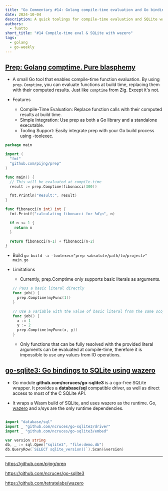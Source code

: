 ```yaml
---
title: "Go Commentary #14: Golang compile-time evaluation and Go bindings to SQLite using wazero"
date: 2024-10-04
description: A quick toolings for compile-time evaluation and SQLite wrapper with WebAssembly runtime for Go
authors:
  - fuatto
short_title: "#14 Compile-time eval & SQLite with wazero"
tags:
  - golang
  - go-weekly
---
```


## [Prep: Golang comptime. Pure blasphemy](https://github.com/pijng/prep)

- A small Go tool that enables compile-time function evaluation. By using `prep.Comptime`, you can evaluate functions at build time, replacing them with their computed results. Just like `comptime` from Zig. Except it's not.

- Features
  - Compile-Time Evaluation: Replace function calls with their computed results at build time.
  - Simple Integration: Use prep as both a Go library and a standalone executable.
  - Tooling Support: Easily integrate prep with your Go build process using -toolexec.

```go
package main

import (
  "fmt"
  "github.com/pijng/prep"
)

func main() {
  // This will be evaluated at compile-time
  result := prep.Comptime(fibonacci(300))

  fmt.Println("Result:", result)
}

func fibonacci(n int) int {
  fmt.Printf("calculating fibonacci for %d\n", n)

  if n <= 1 {
    return n
  }

  return fibonacci(n-1) + fibonacci(n-2)
}
```

- Build `go build -a -toolexec="prep <absolute/path/to/project>" main.go`

- Limitations

  - Currently, prep.Comptime only supports basic literals as arguments.

  ```go
  // Pass a basic literal directly
  func job() {
    prep.Comptime(myFunc(1))
  }

  // Use a variable with the value of basic literal from the same scope as wrapped function
  func job() {
    x := 1
    y := 2
    prep.Comptime(myFunc(x, y))
  }
  ```

  - Only functions that can be fully resolved with the provided literal arguments can be evaluated at compile-time, therefore it is impossible to use any values from IO operations.

## [go-sqlite3: Go bindings to SQLite using wazero](https://github.com/ncruces/go-sqlite3)

- Go module **github.com/ncruces/go-sqlite3** is a cgo-free SQLite wrapper. It provides a **database/sql** compatible driver, as well as direct access to most of the C SQLite API.

- It wraps a Wasm build of SQLite, and uses wazero as the runtime. Go, [wazero](https://github.com/tetratelabs/wazero) and x/sys are the only runtime dependencies.

```go

import "database/sql"
import _ "github.com/ncruces/go-sqlite3/driver"
import _ "github.com/ncruces/go-sqlite3/embed"

var version string
db, _ := sql.Open("sqlite3", "file:demo.db")
db.QueryRow(`SELECT sqlite_version()`).Scan(&version)
```

---

https://github.com/pijng/prep

https://github.com/ncruces/go-sqlite3

https://github.com/tetratelabs/wazero
